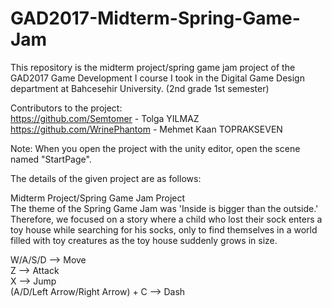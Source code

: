 # GAD2017-Midterm-Spring-Game-Jam
This repository is the midterm project/spring game jam project of the GAD2017 Game Development I course I took in the Digital Game Design department at Bahcesehir University. (2nd grade 1st semester)

Contributors to the project:    
https://github.com/Semtomer - Tolga YILMAZ        
https://github.com/WrinePhantom - Mehmet Kaan TOPRAKSEVEN     

Note: When you open the project with the unity editor, open the scene named "StartPage".

The details of the given project are as follows:

Midterm Project/Spring Game Jam Project      
The theme of the Spring Game Jam was 'Inside is bigger than the outside.' Therefore, we focused on a story where a child who lost their sock enters a toy house while searching for his socks, only to find themselves in a world filled with toy creatures as the toy house suddenly grows in size.

W/A/S/D --> Move      
Z --> Attack        
X --> Jump      
(A/D/Left Arrow/Right Arrow) + C --> Dash    
